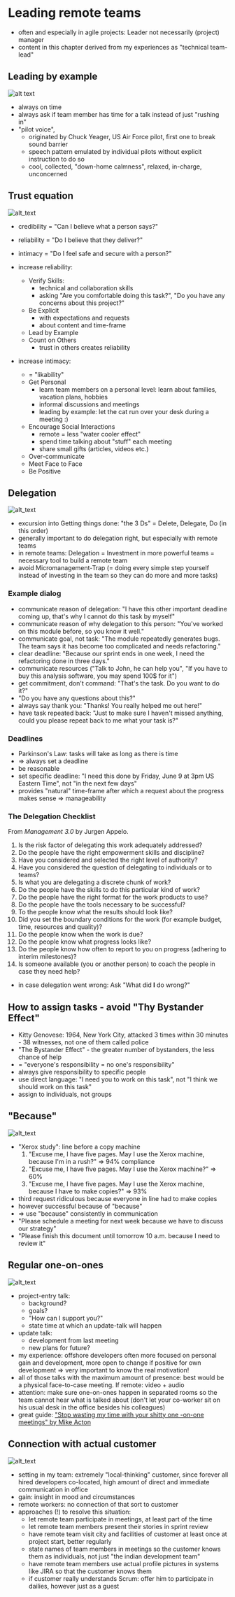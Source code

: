 # Leading remote teams
- often and especially in agile projects: Leader not necessarily (project) manager
- content in this chapter derived from my experiences as "technical team-lead"

## Leading by example
![alt text](slides/1280px-Bell_X-1_46-062_(in_flight).jpg)

- always on time
- always ask if team member has time for a talk instead of just "rushing in"
- "pilot voice",
    - originated by Chuck Yeager, US Air Force pilot, first one to break sound barrier
    - speech pattern emulated by individual pilots without explicit instruction to do so
    - cool, collected, "down-home calmness", relaxed, in-charge, unconcerned

## Trust equation
![alt_text](slides/trustEquation.png)
- credibility = "Can I believe what a person says?"
- reliability = "Do I believe that they deliver?"
- intimacy = "Do I feel safe and secure with a person?"

- increase reliability:
    - Verify Skills: 
        - technical and collaboration skills
        - asking "Are you comfortable doing this task?", "Do you have any concerns about this project?"
    - Be Explicit
        - with expectations and requests
        - about content and time-frame 
    - Lead by Example
    - Count on Others
        - trust in others creates reliability
- increase intimacy:
    - = "likability"
    - Get Personal
        - learn team members on a personal level: learn about families, vacation plans, hobbies
        - informal discussions and meetings
        - leading by example: let the cat run over your desk during a meeting :)
    - Encourage Social Interactions
        - remote = less "water cooler effect"
        - spend time talking about "stuff" each meeting
        - share small gifts (articles, videos etc.)
    - Over-communicate
    - Meet Face to Face
    - Be Positive

## Delegation
![alt_text](slides/deleteDelegateDo.png)
- excursion into Getting things done: "the 3 Ds" = Delete, Delegate, Do (in this order)
- generally important to do delegation right, but especially with remote teams
- in remote teams: Delegation = Investment in more powerful teams = necessary tool to build a remote team
- avoid Micromanagement-Trap (= doing every simple step yourself instead of investing in the team so they can do more and more tasks)

### Example dialog
- communicate reason of delegation: "I have this other important deadline coming up, that's why I cannot do this task by myself"
- communicate reason of why delegation to this person: "You've worked on this module before, so you know it well."
- communicate goal, not task: "The module repeatedly generates bugs. The team says it has become too complicated and needs refactoring."
- clear deadline: "Because our sprint ends in one week, I need the refactoring done in three days."
- communicate resources ("Talk to John, he can help you", "If you have to buy this analysis software, you may spend 100$ for it")
- get commitment, don't command: "That's the task. Do you want to do it?"
- "Do you have any questions about this?"
- always say thank you: "Thanks! You really helped me out here!"
- have task repeated back: "Just to make sure I haven't missed anything, could you please repeat back to me what your task is?"

### Deadlines
- Parkinson's Law: tasks will take as long as there is time
- => always set a deadline
- be reasonable
- set specific deadline: "I need this done by Friday, June 9 at 3pm US Eastern Time", not "in the next few days"
- provides "natural" time-frame after which a request about the progress makes sense => manageability

### The Delegation Checklist
From _Management 3.0_ by Jurgen Appelo.

1. Is the risk factor of delegating this work adequately addressed?
1. Do the people have the right empowerment skills and discipline?
1. Have you considered and selected the right level of authority?
1. Have you considered the question of delegating to individuals or to teams?
1. Is what you are delegating a discrete chunk of work?
1. Do the people have the skills to do this particular kind of work?
1. Do the people have the right format for the work products to use?
1. Do the people have the tools necessary to be successful?
1. To the people know what the results should look like?
1. Did you set the boundary conditions for the work (for example budget, time, resources and quality)?
1. Do the people know when the work is due?
1. Do the people know what progress looks like?
1. Do the people know how often to report to you on progress (adhering to interim milestones)?
1. Is someone available (you or another person) to coach  the people in case they need help? 

- in case delegation went wrong: Ask "What did __I__ do wrong?"
 
## How to assign tasks - avoid "Thy Bystander Effect"
- Kitty Genovese: 1964, New York City, attacked 3 times within 30 minutes - 38 witnesses, not one of them called police
- "The Bystander Effect" - the greater number of bystanders, the less chance of help
- = "everyone's responsibility = no one's responsibility" 
- always give responsibility to specific people
- use direct language: "I need you to work on this task", not "I think we should work on this task"
- assign to individuals, not groups

## "Because"
![alt_text](slides/because.png)
- "Xerox study": line before a copy machine
    1. "Excuse me, I have five pages. May I use the Xerox machine, because I'm in a rush?" => 94% compliance
    1. "Excuse me, I have five pages. May I use the Xerox machine?" => 60%
    1. "Excuse me, I have five pages. May I use the Xerox machine, because I have to make copies?" => 93%
- third request ridiculous because everyone in line had to make copies
- however successful because of "because"
- => use "because" consistently in communication
- "Please schedule a meeting for next week because we have to discuss our strategy"
- "Please finish this document until tomorrow 10 a.m. because I need to review it"
 
## Regular one-on-ones
![alt_text](slides/one-on-ones.png)
- project-entry talk:
    - background?
    - goals?
    - "How can I support you?"
    - state time at which an update-talk will happen
- update talk:
    - development from last meeting
    - new plans for future?
- my experience: offshore developers often more focused on personal gain and development, more open to change if positive for own development => very important to know the real motivation!
- all of those talks with the maximum amount of presence: best would be a physical face-to-case meeting. If remote: video + audio
- attention: make sure one-on-ones happen in separated rooms so the team cannot hear what is talked about (don't let your co-worker sit on his usual desk in the office besides his colleagues)
- great guide: ["Stop wasting my time with your shitty one -on-one meetings" by Mike Acton](https://medium.com/@mike_acton/stop-wasting-my-time-with-your-shitty-one-on-one-meetings-258b5c5c10cc)  

## Connection with actual customer
![alt_text](slides/connectingCustomer.png)

- setting in my team: extremely "local-thinking" customer, since forever all hired developers co-located, high amount of direct and immediate communication in office
- gain: insight in mood and circumstances
- remote workers: no connection of that sort to customer
- approaches (!) to resolve this situation:
    - let remote team participate in meetings, at least part of the time
    - let remote team members present their stories in sprint review
    - have remote team visit city and facilities of customer at least once at project start, better regularly
    - state names of team members in meetings so the customer knows them as individuals, not just "the indian development team"
    - have remote team members use actual profile pictures in systems like JIRA so that the customer knows them
    - if customer really understands Scrum: offer him to participate in dailies, however just as a guest
